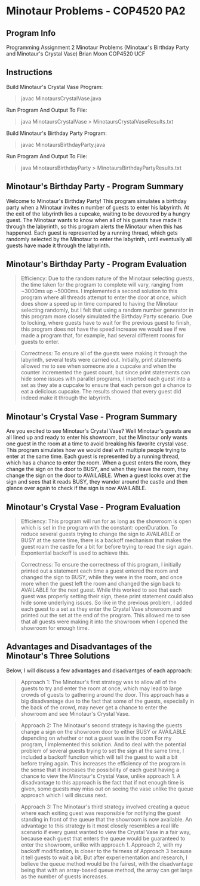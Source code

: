 # Minotaur Problems - COP4520 PA2

## Program Info

Programming Assignment 2
Minotaur Problems (Minotaur's Birthday Party and Minotaur's Crystal Vase)
Brian Moon
COP4520
UCF

## Instructions

Build Minotaur's Crystal Vase Program:

> javac MinotaursCrystalVase.java

Run Program And Output To File:

> java MinotaursCrystalVase > MinotaursCrystalVaseResults.txt

Build Minotaur's Birthday Party Program:

> javac MinotaursBirthdayParty.java

Run Program And Output To File:

> java MinotaursBirthdayParty > MinotaursBirthdayPartyResults.txt

## Minotaur's Birthday Party - Program Summary

Welcome to Minotaur's Birthday Party! This program simulates a birthday party when a Minotaur invites n number of guests to enter his labyrinth. At the exit of the labyrinth lies a cupcake, waiting to be devoured by a hungry guest. The Minotaur wants to know when all of his guests have made it through the labyrinth, so this program alerts the Minotaur when this has happened. Each guest is represented by a running thread, which gets randomly selected by the Minotaur to enter the labyrinth, until eventually all guests have made it through the labyrinth.

## Minotaur's Birthday Party - Program Evaluation

> Efficiency: Due to the random nature of the Minotaur selecting guests, the time taken for the program to complete will vary, ranging from ~3000ms up ~5000ms. I implemented a second solution to this program where all threads attempt to enter the door at once, which does show a speed up in time compared to having the Minotaur selecting randomly, but I felt that using a random number generator in this program more closely simulated the Birthday Party scenario. Due to locking, where guests have to wait for the previous guest to finish, this program does not have the speed increase we would see if we made a program that, for example, had several different rooms for guests to enter.

> Correctness: To ensure all of the guests were making it through the labyrinth, several tests were carried out. Initially, print statements allowed me to see when someone ate a cupcake and when the counter incremented the guest count, but since print statements can hide some issues with parallel programs, I inserted each guest into a set as they ate a cupcake to ensure that each person got a chance to eat a delicious cupcake. The results showed that every guest did indeed make it through the labyrinth.

## Minotaur's Crystal Vase - Program Summary

Are you excited to see Minotaur's Crystal Vase? Well Minotaur's guests are all lined up and ready to enter his showroom, but the Minotaur only wants one guest in the room at a time to avoid breaking his favorite crystal vase. This program simulates how we would deal with multiple people trying to enter at the same time. Each guest is represented by a running thread, which has a chance to enter the room. When a guest enters the room, they change the sign on the door to BUSY, and when they leave the room, they change the sign on the door to AVAILABLE. When a guest looks over at the sign and sees that it reads BUSY, they wander around the castle and then glance over again to check if the sign is now AVAILABLE.

## Minotaur's Crystal Vase - Program Evaluation

> Efficiency: This program will run for as long as the showroom is open which is set in the program with the constant: openDuration. To reduce several guests trying to change the sign to AVAILABLE or BUSY at the same time, there is a backoff mechanism that makes the guest roam the castle for a bit for before trying to read the sign again. Expontential backoff is used to achieve this.

> Correctness: To ensure the correctness of this program, I initially printed out a statement each time a guest entered the room and changed the sign to BUSY, while they were in the room, and once more when the guest left the room and changed the sign back to AVAILABLE for the next guest. While this worked to see that each guest was properly setting their sign, these print statement could also hide some underlying issues. So like in the previous problem, I added each guest to a set as they enter the Crystal Vase showroom and printed out the set at the end of the program. This allowed me to see that all guests were making it into the showroom when I opened the showroom for enough time.

## Advantages and Disadvantages of the Minotaur's Three Solutions

Below, I will discuss a few advantages and disadvantges of each approach:

> Approach 1: The Minotaur's first strategy was to allow all of the guests to try and enter the room at once, which may lead to large crowds of guests to gathering around the door. This approach has a big disadvantage due to the fact that some of the guests, especially in the back of the crowd, may never get a chance to enter the showroom and see Minotaur's Crystal Vase.

> Approach 2: The Minotaur's second strategy is having the guests change a sign on the showroom door to either BUSY or AVAILABLE depending on whether or not a guest was in the room For my program, I implemented this solution. And to deal with the potential problem of several guests trying to set the sign at the same time, I included a backoff function which will tell the guest to wait a bit before trying again. This increases the efficiency of the program in the sense that it increases the possibility of each guest having a chance to view the Minotaur's Crystal Vase, unlike approach 1. A disadvantage to this approach is the fact that if not enough time is given, some guests may miss out on seeing the vase unlike the queue approach which I will discuss next.

> Approach 3: The Minotaur's third strategy involved creating a queue where each exiting guest was responsible for notifying the guest standing in front of the queue that the showroom is now available. An advantage to this strategy is it most closely resembles a real life scenario if every guest wanted to view the Crystal Vase in a fair way, because each guest that enters the queue would be guaranteed to enter the showroom, unlike with approach 1. Approach 2, with my backoff modification, is closer to the fairness of Approach 3 because it tell guests to wait a bit. But after experiementation and research, I believe the queue method would be the fairest, with the disadvantage being that with an array-based queue method, the array can get large as the number of guests increases.
